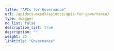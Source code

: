 ```yaml
---
title: "APIs for Governance"
url: /apidocs-mxsdk/apidocs/apis-for-governance/
type: swagger
no_list: false
description_list: true
description: ""
weight: 25
linktitle: "Governance"
---
```


